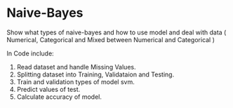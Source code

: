 # Naive-Bayes
Show what types of naive-bayes and how to use model and deal with data ( Numerical, Categorical and Mixed between Numerical and Categorical )

In Code include:
1) Read dataset and handle Missing Values.
2) Splitting dataset into Training, Validataion and Testing.
3) Train and validation types of model svm.
4) Predict values of test.
5) Calculate accuracy of model.
